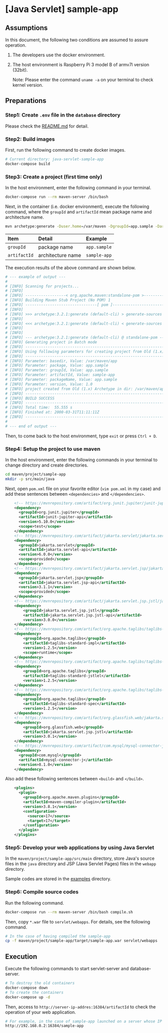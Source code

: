 # [Java Servlet] sample-app
## Assumptions
In this document, the following two conditions are assumed to assure operation.

  1. The developers use the docker environment.
  1. The host environment is Raspberry Pi 3 model B of armv7l version (32bit).

      Note: Please enter the command `uname -a` on your terminal to check kernel version.

## Preparations
### Step1: Create `.env` file in the `database` directory
Please check the [README.md](./database/README.md) for detail.

### Step2: Build images
First, run the following command to create docker images.

```bash
# Current directory: java-servlet-sample-app
docker-compose build
```

### Step3: Create a project (first time only)
In the host environment, enter the following command in your terminal.

```bash
docker-compose run --rm maven-server /bin/bash
```

Next, in the container (i.e. docker environment), execute the following command, where the `groupId` and `artifactId` mean package name and architecture name.

```bash
mvn archetype:generate -Duser.home=/var/maven -DgroupId=app.sample -DartifactId=sample-app -Dversion=1.0 -DarchetypeArtifactId=maven-archetype-webapp -DinteractiveMode=false
```

| Item         | Detail            | Example      |
| :----        | :----             | :----        |
| `groupId`    | package name      | `app.sample` |
| `artifactId` | architecture name | `sample-app` |

The execution results of the above command are shown below.

```bash
# --- example of output ---
#
# [INFO] Scanning for projects...
# [INFO]
# [INFO] ------------------< org.apache.maven:standalone-pom >-------------------
# [INFO] Building Maven Stub Project (No POM) 1
# [INFO] --------------------------------[ pom ]---------------------------------
# [INFO]
# [INFO] >>> archetype:3.2.1:generate (default-cli) > generate-sources @ standalone-pom >>>
# [INFO]
# [INFO] <<< archetype:3.2.1:generate (default-cli) < generate-sources @ standalone-pom <<<
# [INFO]
# [INFO]
# [INFO] --- archetype:3.2.1:generate (default-cli) @ standalone-pom ---
# [INFO] Generating project in Batch mode
# [INFO] ----------------------------------------------------------------------------
# [INFO] Using following parameters for creating project from Old (1.x) Archetype: maven-archetype-webapp:1.0
# [INFO] ----------------------------------------------------------------------------
# [INFO] Parameter: basedir, Value: /var/maven/app
# [INFO] Parameter: package, Value: app.sample
# [INFO] Parameter: groupId, Value: app.sample
# [INFO] Parameter: artifactId, Value: sample-app
# [INFO] Parameter: packageName, Value: app.sample
# [INFO] Parameter: version, Value: 1.0
# [INFO] project created from Old (1.x) Archetype in dir: /var/maven/app/sample-app
# [INFO] ------------------------------------------------------------------------
# [INFO] BUILD SUCCESS
# [INFO] ------------------------------------------------------------------------
# [INFO] Total time:  55.555 s
# [INFO] Finished at: 2000-03-31T11:11:11Z
# [INFO] ------------------------------------------------------------------------
#
# --- end of output ---
```

Then, to come back to the host environment, type `exit` or press `Ctrl + D`.

### Step4: Setup the project to use maven
In the host environment, enter the following commands in your terminal to change directory and create directories.

```bash
cd maven/project/sample-app
mkdir -p src/main/java
```

Next, open `pom.xml` file on your favorite editor (`vim pom.xml` in my case) and add these sentences between `<dependencies>` and `</dependencies>`.

```xml
    <!-- https://mvnrepository.com/artifact/org.junit.jupiter/junit-jupiter-api -->
    <dependency>
      <groupId>org.junit.jupiter</groupId>
      <artifactId>junit-jupiter-api</artifactId>
      <version>5.10.0</version>
      <scope>test</scope>
    </dependency>
    <!-- https://mvnrepository.com/artifact/jakarta.servlet/jakarta.servlet-api -->
    <dependency>
      <groupId>jakarta.servlet</groupId>
      <artifactId>jakarta.servlet-api</artifactId>
      <version>6.0.0</version>
      <scope>provided</scope>
    </dependency>
    <!-- https://mvnrepository.com/artifact/jakarta.servlet.jsp/jakarta.servlet.jsp-api -->
    <dependency>
      <groupId>jakarta.servlet.jsp</groupId>
      <artifactId>jakarta.servlet.jsp-api</artifactId>
      <version>3.1.1</version>
      <scope>provided</scope>
    </dependency>
    <!-- https://mvnrepository.com/artifact/jakarta.servlet.jsp.jstl/jakarta.servlet.jsp.jstl-api -->
    <dependency>
        <groupId>jakarta.servlet.jsp.jstl</groupId>
        <artifactId>jakarta.servlet.jsp.jstl-api</artifactId>
        <version>3.0.0</version>
    </dependency>
    <!-- https://mvnrepository.com/artifact/org.apache.taglibs/taglibs-standard-impl -->
    <dependency>
        <groupId>org.apache.taglibs</groupId>
        <artifactId>taglibs-standard-impl</artifactId>
        <version>1.2.5</version>
        <scope>runtime</scope>
    </dependency>
    <!-- https://mvnrepository.com/artifact/org.apache.taglibs/taglibs-standard-jstlel -->
    <dependency>
        <groupId>org.apache.taglibs</groupId>
        <artifactId>taglibs-standard-jstlel</artifactId>
        <version>1.2.5</version>
    </dependency>
    <!-- https://mvnrepository.com/artifact/org.apache.taglibs/taglibs-standard-spec -->
    <dependency>
        <groupId>org.apache.taglibs</groupId>
        <artifactId>taglibs-standard-spec</artifactId>
        <version>1.2.5</version>
    </dependency>
    <!-- https://mvnrepository.com/artifact/org.glassfish.web/jakarta.servlet.jsp.jstl -->
    <dependency>
        <groupId>org.glassfish.web</groupId>
        <artifactId>jakarta.servlet.jsp.jstl</artifactId>
        <version>3.0.1</version>
    </dependency>
    <!-- https://mvnrepository.com/artifact/com.mysql/mysql-connector-j -->
    <dependency>
      <groupId>com.mysql</groupId>
      <artifactId>mysql-connector-j</artifactId>
      <version>8.1.0</version>
    </dependency>
```

Also add these following sentences between `<build>` and `</build>`.

```xml
    <plugins>
      <plugin>
        <groupId>org.apache.maven.plugins</groupId>
        <artifactId>maven-compiler-plugin</artifactId>
        <version>3.8.1</version>
        <configuration>
          <source>17</source>
          <target>17</target>
        </configuration>
      </plugin>
    </plugins>
```

### Step5: Develop your web applications by using Java Servlet
In the `maven/project/sample-app/src/main` directory, store Java's source files in the `java` directory and JSP (Java Servlet Pages) files in the `webapp` directory.

Sample codes are stored in the [examples](./examples) directory.

### Step6: Compile source codes
Run the following command.

```bash
docker-compose run --rm maven-server /bin/bash compile.sh
```

Then, copy `*.war` file to `servlet/webapps`. For details, see the following command.

```bash
# In the case of having compiled the sample-app
cp -f maven/project/sample-app/target/sample-app.war servlet/webapps
```

## Execution
Execute the following commands to start servlet-server and database-server.

```bash
# To destroy the old containers
docker-compose down
# To create the containers
docker-compose up -d
```

Then, access to `http://server-ip-addres:16384/artifactId` to check the operation of your web application.

```bash
# For example, in the case of sample-app launched on a server whose IP address is 192.168.0.2
http://192.168.0.2:16384/sample-app
```